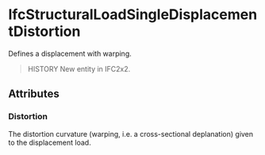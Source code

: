 # IfcStructuralLoadSingleDisplacementDistortion

Defines a displacement with warping.

> HISTORY New entity in IFC2x2.

## Attributes

### Distortion
The distortion curvature (warping, i.e. a cross-sectional deplanation) given to the displacement load.
